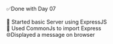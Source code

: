 
✅Done with Day 07
<br>
<br>
🔧 Started basic Server using ExpressJS
<br>
💠 Used CommonJs to import Express
<br>
🌐Displayed a message on browser
